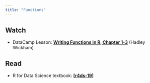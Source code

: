 ```yaml
---
title: "Functions"
---
```



## Watch

-  DataCamp Lesson:  **[Writing Functions in R, Chapter 1-3](https://www.datacamp.com/courses/writing-functions-in-r)** (Hadley Wickham)


## Read

 - R for Data Science textbook: **[[r4ds-19](http://r4ds.had.co.nz/functions.html)]**